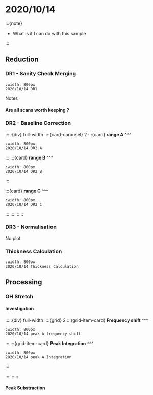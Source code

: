 # 2020/10/14

:::{note}

- What is it I can do with this sample

:::

## Reduction

### DR1 - Sanity Check Merging

```{figure} Plots/DR/DR1_2020_10_14_Full-range.png
:width: 800px
2020/10/14 DR1
```

Notes

#### Are all scans worth keeping ?


### DR2 - Baseline Correction

:::::{div} full-width
::::{card-carousel} 2
:::{card} 
**range A**
^^^

```{figure} Plots/DR/DR2_2020_10_14_A.png
:width: 800px
2020/10/14 DR2 A
```

:::
:::{card} 
**range B**
^^^

```{figure} Plots/DR/DR2_2020_10_14_B.png
:width: 800px
2020/10/14 DR2 B
```

:::

:::{card} 
**range C**
^^^

```{figure} Plots/DR/DR2_2020_10_14_C.png
:width: 800px
2020/10/14 DR2 C
```

:::
::::
:::::

### DR3 - Normalisation

No plot 

### Thickness Calculation

```{figure} Plots/DR/Thickness-calc_2020_10_14_2.png
:width: 800px
2020/10/14 Thickness Calculation
```


## Processing

### OH Stretch

#### Investigation


:::::{div} full-width
::::{grid} 2
:::{grid-item-card}
**Frequency shift**
^^^

```{figure} Plots/DR/DR2_2020_10_14_PeakA-frequency_wA0.png
:width: 800px
2020/10/14 peak A frequency shift
```

:::
:::{grid-item-card}
**Peak Integration** 
^^^

```{figure} Plots/DR/DR2_2020_10_14_PeakA-Integration.png
:width: 800px
2020/10/14 peak A Integration
```

:::

::::
:::::

#### Peak Substraction